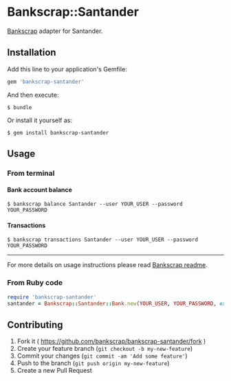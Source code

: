 # Bankscrap::Santander

[Bankscrap](https://github.com/bankscrap/bankscrap) adapter for Santander.

## Installation

Add this line to your application's Gemfile:

```ruby
gem 'bankscrap-santander'
```

And then execute:

    $ bundle

Or install it yourself as:

    $ gem install bankscrap-santander

## Usage

### From terminal
#### Bank account balance

    $ bankscrap balance Santander --user YOUR_USER --password YOUR_PASSWORD


#### Transactions

    $ bankscrap transactions Santander --user YOUR_USER --password YOUR_PASSWORD

---

For more details on usage instructions please read [Bankscrap readme](https://github.com/bankscrap/bankscrap/#usage).

### From Ruby code

```ruby
require 'bankscrap-santander'
santander = Bankscrap::Santander::Bank.new(YOUR_USER, YOUR_PASSWORD, extra_args: {arg: EXTRA_ARG_1})
```


## Contributing

1. Fork it ( https://github.com/bankscrap/bankscrap-santander/fork )
2. Create your feature branch (`git checkout -b my-new-feature`)
3. Commit your changes (`git commit -am 'Add some feature'`)
4. Push to the branch (`git push origin my-new-feature`)
5. Create a new Pull Request
